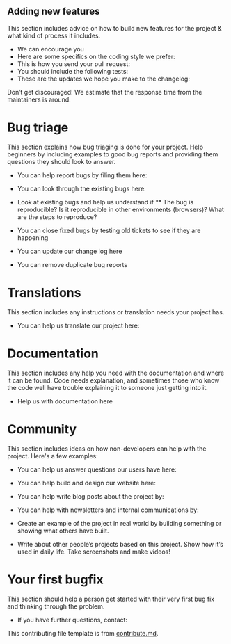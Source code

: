 ## Adding new features

This section includes advice on how to build new features for the project & what kind of process it includes.

* We can encourage you 
* Here are some specifics on the coding style we prefer:
* This is how you send your pull request:
* You should include the following tests:
* These are the updates we hope you make to the changelog:

Don’t get discouraged! We estimate that the response time from the
maintainers is around:

# Bug triage

This section explains how bug triaging is done for your project. Help beginners by including examples to good bug reports and providing them questions they should look to answer. 

* You can help report bugs by filing them here: 
* You can look through the existing bugs here: 

* Look at existing bugs and help us understand if
** The bug is reproducible? Is it reproducible in other environments (browsers)? What are the steps to reproduce? 

* You can close fixed bugs by testing old tickets to see if they are
happening
* You can update our change log here
* You can remove duplicate bug reports

# Translations

This section includes any instructions or translation needs your project has. 

* You can help us translate our project here: 

# Documentation

This section includes any help you need with the documentation and where it can be found. Code needs explanation, and sometimes those who know the code well have trouble explaining it to someone just getting into it. 

* Help us with documentation here

# Community 
This section includes ideas on how non-developers can help with the project. Here's a few examples:

* You can help us answer questions our users have here: 
* You can help build and design our website here:
* You can help write blog posts about the project by: 
* You can help with newsletters and internal communications by: 

* Create an example of the project in real world by building something or
showing what others have built. 
* Write about other people’s projects based on this project. Show how
it’s used in daily life. Take screenshots and make videos!


# Your first bugfix
This section should help a person get started with their very first bug fix and thinking through the problem.

* If you have further questions, contact:

This contributing file template is from [contribute.md](http://contribute.md/).
